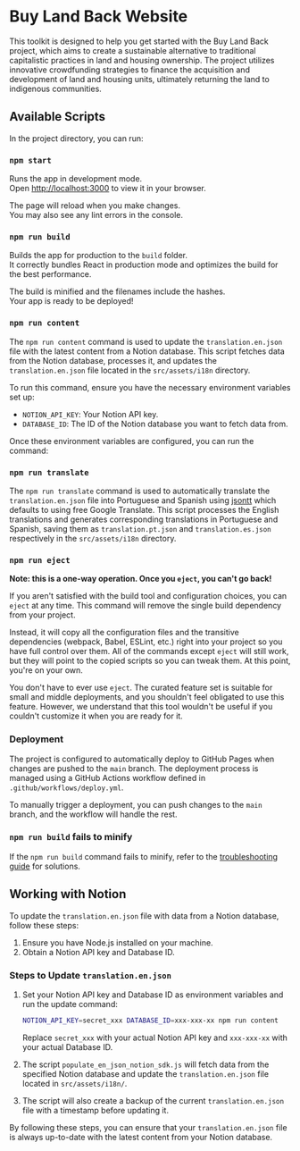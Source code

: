 # Buy Land Back Website

This toolkit is designed to help you get started with the Buy Land Back project, which aims to create a sustainable alternative to traditional capitalistic practices in land and housing ownership. The project utilizes innovative crowdfunding strategies to finance the acquisition and development of land and housing units, ultimately returning the land to indigenous communities.

## Available Scripts

In the project directory, you can run:

### `npm start`

Runs the app in development mode.\
Open [http://localhost:3000](http://localhost:3000) to view it in your browser.

The page will reload when you make changes.\
You may also see any lint errors in the console.

### `npm run build`

Builds the app for production to the `build` folder.\
It correctly bundles React in production mode and optimizes the build for the best performance.

The build is minified and the filenames include the hashes.\
Your app is ready to be deployed!

### `npm run content`

The `npm run content` command is used to update the `translation.en.json` file with the latest content from a Notion database. This script fetches data from the Notion database, processes it, and updates the `translation.en.json` file located in the `src/assets/i18n` directory.

To run this command, ensure you have the necessary environment variables set up:

- `NOTION_API_KEY`: Your Notion API key.
- `DATABASE_ID`: The ID of the Notion database you want to fetch data from.

Once these environment variables are configured, you can run the command:

### `npm run translate`

The `npm run translate` command is used to automatically translate the `translation.en.json` file into Portuguese and Spanish using [jsontt](https://github.com/mololab/json-translator) which defaults to using free Google Translate. This script processes the English translations and generates corresponding translations in Portuguese and Spanish, saving them as `translation.pt.json` and `translation.es.json` respectively in the `src/assets/i18n` directory.

### `npm run eject`

**Note: this is a one-way operation. Once you `eject`, you can't go back!**

If you aren't satisfied with the build tool and configuration choices, you can `eject` at any time. This command will remove the single build dependency from your project.

Instead, it will copy all the configuration files and the transitive dependencies (webpack, Babel, ESLint, etc.) right into your project so you have full control over them. All of the commands except `eject` will still work, but they will point to the copied scripts so you can tweak them. At this point, you're on your own.

You don't have to ever use `eject`. The curated feature set is suitable for small and middle deployments, and you shouldn't feel obligated to use this feature. However, we understand that this tool wouldn't be useful if you couldn't customize it when you are ready for it.

### Deployment

The project is configured to automatically deploy to GitHub Pages when changes are pushed to the `main` branch. The deployment process is managed using a GitHub Actions workflow defined in `.github/workflows/deploy.yml`.

To manually trigger a deployment, you can push changes to the `main` branch, and the workflow will handle the rest.

### `npm run build` fails to minify

If the `npm run build` command fails to minify, refer to the [troubleshooting guide](https://facebook.github.io/create-react-app/docs/troubleshooting#npm-run-build-fails-to-minify) for solutions.

## Working with Notion

To update the `translation.en.json` file with data from a Notion database, follow these steps:

1. Ensure you have Node.js installed on your machine.
2. Obtain a Notion API key and Database ID.

### Steps to Update `translation.en.json`

1. Set your Notion API key and Database ID as environment variables and run the update command:
   ```sh
   NOTION_API_KEY=secret_xxx DATABASE_ID=xxx-xxx-xx npm run content
   ```
   Replace `secret_xxx` with your actual Notion API key and `xxx-xxx-xx` with your actual Database ID.

2. The script `populate_en_json_notion_sdk.js` will fetch data from the specified Notion database and update the `translation.en.json` file located in `src/assets/i18n/`.

3. The script will also create a backup of the current `translation.en.json` file with a timestamp before updating it.

By following these steps, you can ensure that your `translation.en.json` file is always up-to-date with the latest content from your Notion database.
